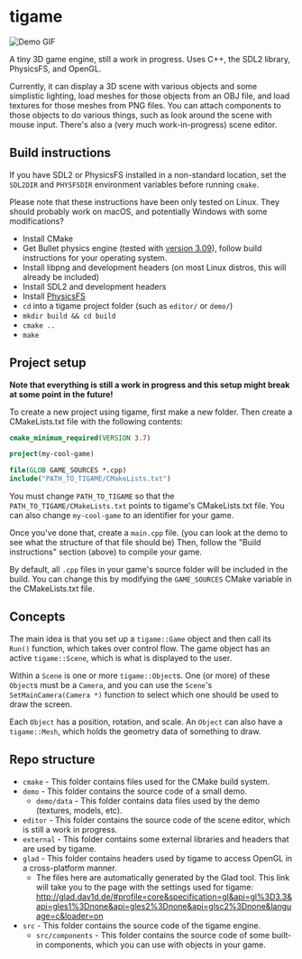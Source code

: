 # tigame
![Demo GIF](./demo.gif)

A tiny 3D game engine, still a work in progress. Uses C++, the SDL2 library, PhysicsFS, and OpenGL.

Currently, it can display a 3D scene with various objects and some simplistic lighting, load meshes for those objects from an OBJ file, and load textures for those meshes from PNG files. You can attach components to those objects to do various things, such as look around the scene with mouse input. There's also a (very much work-in-progress) scene editor.

## Build instructions
If you have SDL2 or PhysicsFS installed in a non-standard location, set the `SDL2DIR` and `PHYSFSDIR` environment variables before running `cmake`.

Please note that these instructions have been only tested on Linux. They should probably work on macOS, and potentially Windows with some modifications?

* Install CMake
* Get Bullet physics engine (tested with [version 3.09](https://github.com/bulletphysics/bullet3/releases/tag/3.09)), follow build instructions for your operating system.
* Install libpng and development headers (on most Linux distros, this will already be included)
* Install SDL2 and development headers
* Install [PhysicsFS](https://www.icculus.org/physfs/)
* `cd` into a tigame project folder (such as `editor/` or `demo/`)
* `mkdir build && cd build`
* `cmake ..`
* `make`

## Project setup
**Note that everything is still a work in progress and this setup might break at some point in the future!**

To create a new project using tigame, first make a new folder. Then create a CMakeLists.txt file with the following contents:

```cmake
cmake_minimum_required(VERSION 3.7)

project(my-cool-game)

file(GLOB GAME_SOURCES *.cpp)
include("PATH_TO_TIGAME/CMakeLists.txt")
```

You must change `PATH_TO_TIGAME` so that the `PATH_TO_TIGAME/CMakeLists.txt` points to tigame's CMakeLists.txt file. You can also change `my-cool-game` to an identifier for your game.

Once you've done that, create a `main.cpp` file. (you can look at the demo to see what the structure of that file should be) Then, follow the "Build instructions" section (above) to compile your game.

By default, all `.cpp` files in your game's source folder will be included in the build. You can change this by modifying the `GAME_SOURCES` CMake variable in the CMakeLists.txt file.

## Concepts
The main idea is that you set up a `tigame::Game` object and then call its `Run()` function, which takes over control flow. The game object has an active `tigame::Scene`, which is what is displayed to the user.

Within a `Scene` is one or more `tigame::Object`s. One (or more) of these `Object`s must be a `Camera`, and you can use the `Scene`'s `SetMainCamera(Camera *)` function to select which one should be used to draw the screen.

Each `Object` has a position, rotation, and scale. An `Object` can also have a `tigame::Mesh`, which holds the geometry data of something to draw.

## Repo structure
* `cmake` - This folder contains files used for the CMake build system.
* `demo` - This folder contains the source code of a small demo.
	* `demo/data` - This folder contains data files used by the demo (textures, models, etc).
* `editor` - This folder contains the source code of the scene editor, which is still a work in progress.
* `external` - This folder contains some external libraries and headers that are used by tigame.
* `glad` - This folder contains headers used by tigame to access OpenGL in a cross-platform manner.
	* The files here are automatically generated by the Glad tool. This link will take you to the page with the settings used for tigame: http://glad.dav1d.de/#profile=core&specification=gl&api=gl%3D3.3&api=gles1%3Dnone&api=gles2%3Dnone&api=glsc2%3Dnone&language=c&loader=on
* `src` - This folder contains the source code of the tigame engine.
	* `src/components` - This folder contains the source code of some built-in components, which you can use with objects in your game.